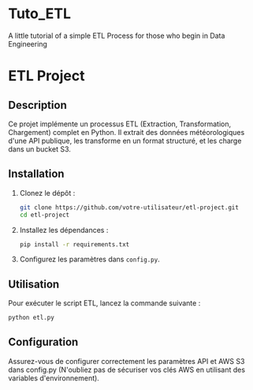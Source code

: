 # Tuto_ETL
A little tutorial of a simple ETL Process for those who begin in Data Engineering

# ETL Project

## Description
Ce projet implémente un processus ETL (Extraction, Transformation, Chargement) complet en Python. Il extrait des données météorologiques d'une API publique, les transforme en un format structuré, et les charge dans un bucket S3.

## Installation

1. Clonez le dépôt :
    ```bash
    git clone https://github.com/votre-utilisateur/etl-project.git
    cd etl-project
    ```

2. Installez les dépendances :
    ```bash
    pip install -r requirements.txt
    ```

3. Configurez les paramètres dans `config.py`.

## Utilisation

Pour exécuter le script ETL, lancez la commande suivante :
```bash
python etl.py
```

## Configuration

Assurez-vous de configurer correctement les paramètres API et AWS S3 dans config.py (N'oubliez pas de sécuriser vos clés AWS en utilisant des variables d'environnement).








